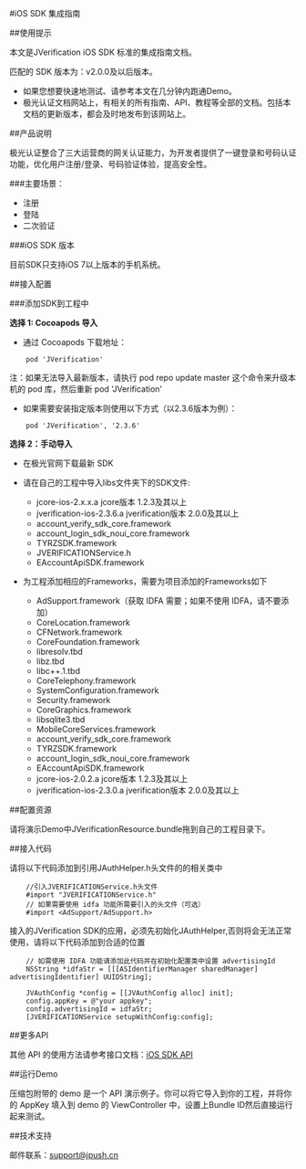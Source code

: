 #iOS SDK 集成指南

##使用提示

本文是JVerification iOS SDK 标准的集成指南文档。

匹配的 SDK 版本为：v2.0.0及以后版本。

+ 如果您想要快速地测试、请参考本文在几分钟内跑通Demo。
+ 极光认证文档网站上，有相关的所有指南、API、教程等全部的文档。包括本文档的更新版本，都会及时地发布到该网站上。

##产品说明

极光认证整合了三大运营商的网关认证能力，为开发者提供了一键登录和号码认证功能，优化用户注册/登录、号码验证体验，提高安全性。

###主要场景：

* 注册
* 登陆
* 二次验证

###iOS SDK 版本

目前SDK只支持iOS 7以上版本的手机系统。

##接入配置

###添加SDK到工程中

**选择 1: Cocoapods 导入**

+ 通过 Cocoapods 下载地址：

~~~
    pod 'JVerification'
~~~

注：如果无法导入最新版本，请执行 pod repo update master 这个命令来升级本机的 pod 库，然后重新 pod 'JVerification'

+ 如果需要安装指定版本则使用以下方式（以2.3.6版本为例）：

~~~
    pod 'JVerification', '2.3.6'
~~~

**选择 2：手动导入**

+ 在极光官网下载最新 SDK
+ 请在自己的工程中导入libs文件夹下的SDK文件:

    * jcore-ios-2.x.x.a  jcore版本 1.2.3及其以上
    * jverification-ios-2.3.6.a jverification版本 2.0.0及其以上
    * account_verify_sdk_core.framework
    * account_login_sdk_noui_core.framework
    * TYRZSDK.framework
    * JVERIFICATIONService.h
    * EAccountApiSDK.framework

+ 为工程添加相应的Frameworks，需要为项目添加的Frameworks如下

    * AdSupport.framework（获取 IDFA 需要；如果不使用 IDFA，请不要添加）
    * CoreLocation.framework
    * CFNetwork.framework
    * CoreFoundation.framework
    * libresolv.tbd
    * libz.tbd
    * libc++.1.tbd
    * CoreTelephony.framework
    * SystemConfiguration.framework
    * Security.framework
    * CoreGraphics.framework
    * libsqlite3.tbd
    * MobileCoreServices.framework
    * account_verify_sdk_core.framework
    * TYRZSDK.framework
    * account_login_sdk_noui_core.framework
    * EAccountApiSDK.framework
    * jcore-ios-2.0.2.a  jcore版本 1.2.3及其以上
    * jverification-ios-2.3.0.a jverification版本 2.0.0及其以上
    

##配置资源

请将演示Demo中JVerificationResource.bundle拖到自己的工程目录下。 

##接入代码

请将以下代码添加到引用JAuthHelper.h头文件的的相关类中

~~~
    //引入JVERIFICATIONService.h头文件
    #import "JVERIFICATIONService.h"
    // 如果需要使用 idfa 功能所需要引入的头文件（可选）
	#import <AdSupport/AdSupport.h>
~~~

接入的JVerification SDK的应用，必须先初始化JAuthHelper,否则将会无法正常使用，请将以下代码添加到合适的位置

~~~
    // 如需使用 IDFA 功能请添加此代码并在初始化配置类中设置 advertisingId
    NSString *idfaStr = [[[ASIdentifierManager sharedManager] advertisingIdentifier] UUIDString];
    
    JVAuthConfig *config = [[JVAuthConfig alloc] init];
    config.appKey = @"your appkey";
    config.advertisingId = idfaStr;
    [JVERIFICATIONService setupWithConfig:config];
~~~

##更多API

其他 API 的使用方法请参考接口文档：[iOS SDK API](./ios_api)

##运行Demo

压缩包附带的 demo 是一个 API 演示例子。你可以将它导入到你的工程，并将你的
AppKey 填入到 demo 的 ViewController 中，设置上Bundle ID然后直接运行起来测试。

##技术支持

邮件联系：[support&#64;jpush.cn](mailto:support&#64;jpush.cn)
